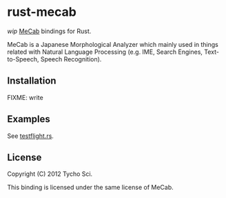  rust-mecab
============

*wip* [MeCab](http://mecab.sourceforge.net/) bindings for Rust.

MeCab is a Japanese Morphological Analyzer which mainly used in things
related with Natural Language Processing
(e.g. IME, Search Engines, Text-to-Speech, Speech Recognition).

 Installation
--------------

FIXME: write

 Examples
----------

See [testflight.rs](https://github.com/tychosci/rust-mecab/blob/master/testflight.rs).

 License
---------

Copyright (C) 2012 Tycho Sci.

This binding is licensed under the same license of MeCab.
